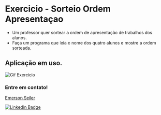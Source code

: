 # Exercicio - Sorteio Ordem Apresentaçao
- Um professor quer sortear a ordem de apresentação de trabalhos dos alunos.
- Faça um programa que leia o nome dos quatro alunos e mostre a ordem sorteada.

## Aplicação em uso.

![Gif Exercicio](./img/exercicio.png)

### Entre em contato!

[Emerson Seiler](https://www.linkedin.com/in/seileremerson/)

[![Linkedin Badge](https://img.shields.io/badge/-seileremerson-blue?style=flat-square&logo=Linkedin&logoColor=white&link=https://www.linkedin.com/in/diogoalvesti/)](https://www.linkedin.com/in/seileremerson/)